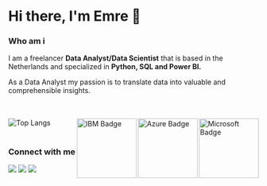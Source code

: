 # Hi there, I'm Emre 👋



### Who am i
I am a freelancer <b>Data Analyst/Data Scientist</b> that is based in the Netherlands and specialized in <b>Python, SQL and Power BI.</b>

As a Data Analyst my passion is to translate data into valuable and comprehensible insights.

<br><br>
[<img align="right" alt="Microsoft Badge" width="120px" src="https://emkutuk.com/img/2020_12_DA-100_Badge.png" />](https://www.youracclaim.com/badges/b9edc4b8-ef82-434d-98f2-2a7864d38858?source=linked_in_profile)
![Top Langs](https://github-readme-stats.vercel.app/api/top-langs/?username=emkutuk&layout=compact)
[<img align="right" alt="Azure Badge" width="120px" src="https://emkutuk.com/img/AzureTechnical_Badge2.png" />](https://www.credential.net/f5107679-796a-4c38-a8f3-d5491d020f1b)
[<img align="right" alt="IBM Badge" width="120px" src="https://emkutuk.com/img/DataAnalysisWithPythonBadge.png" />](https://www.youracclaim.com/badges/559f2fce-bc2f-4ce1-8474-7c751f0c5796/public_url)

#
### Connect with me
[<img src ="https://img.shields.io/badge/Website-073551?style=for-the-badge&logo=curl&logoColor=white" />](https://emkutuk.com)
[<img src ="https://img.shields.io/badge/Gmail-D14836?style=for-the-badge&logo=gmail&logoColor=white" />](mailto:emkutuk@gmail.com)
[<img src ="https://img.shields.io/badge/LinkedIn-0077B5?style=for-the-badge&logo=linkedin&logoColor=white" />](https://www.linkedin.com/in/emkutuk)

